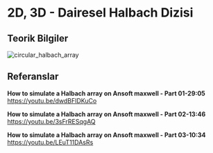 # 2D, 3D - Dairesel Halbach Dizisi

## Teorik Bilgiler
![circular_halbach_array](https://github.com/dagaca/Ansys-Maxwell-Portfolio/assets/80363244/237a9aba-a49c-4b76-9227-7af989b150ed)


## Referanslar
**How to simulate a Halbach array on Ansoft maxwell - Part 01-29:05**
https://youtu.be/dwdBFIDKuCo 

**How to simulate a Halbach array on Ansoft maxwell - Part 02-13:46**
https://youtu.be/3sFrRESqgAQ 

**How to simulate a Halbach array on Ansoft maxwell - Part 03-10:34**
https://youtu.be/LEuT11DAsRs 
